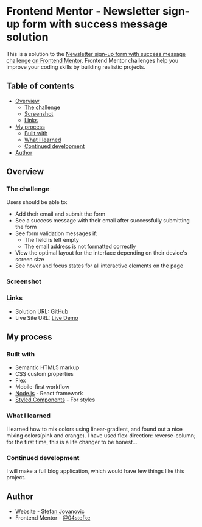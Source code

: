 # Frontend Mentor - Newsletter sign-up form with success message solution

This is a solution to the [Newsletter sign-up form with success message challenge on Frontend Mentor](https://www.frontendmentor.io/challenges/newsletter-signup-form-with-success-message-3FC1AZbNrv). Frontend Mentor challenges help you improve your coding skills by building realistic projects. 

## Table of contents

- [Overview](#overview)
  - [The challenge](#the-challenge)
  - [Screenshot](#screenshot)
  - [Links](#links)
- [My process](#my-process)
  - [Built with](#built-with)
  - [What I learned](#what-i-learned)
  - [Continued development](#continued-development)
- [Author](#author)


## Overview

### The challenge

Users should be able to:

- Add their email and submit the form
- See a success message with their email after successfully submitting the form
- See form validation messages if:
  - The field is left empty
  - The email address is not formatted correctly
- View the optimal layout for the interface depending on their device's screen size
- See hover and focus states for all interactive elements on the page

### Screenshot


### Links

- Solution URL: [GitHub](https://github.com/04stefke/newsletter-form-challange)
- Live Site URL: [Live Demo](https://stefans-newsletter-page.netlify.app)

## My process

### Built with

- Semantic HTML5 markup
- CSS custom properties
- Flex
- Mobile-first workflow
- [Node.js](https://nodejs.org/en) - React framework
- [Styled Components](https://styled-components.com/) - For styles

### What I learned

I learned how to mix colors using linear-gradient, and found out a nice mixing colors(pink and orange). I have used flex-direction: reverse-column; for the first time, this is a life changer to be honest...

### Continued development

I will make a full blog application, which would have few things like this project.

## Author

- Website - [Stefan Jovanovic](https://stefans-portfolio-website.netlify.app/)
- Frontend Mentor - [@04stefke](https://www.frontendmentor.io/profile/04stefke)
